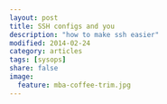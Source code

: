 ```yaml
---
layout: post
title: SSH configs and you
description: "how to make ssh easier"
modified: 2014-02-24
category: articles
tags: [sysops]
share: false
image:
  feature: mba-coffee-trim.jpg
---
```



